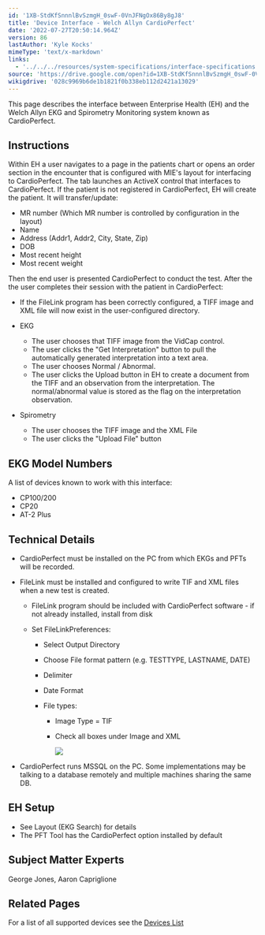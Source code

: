 ```yaml
---
id: '1XB-StdKfSnnnlBvSzmgH_0swF-0VnJFNgOx86By8gJ8'
title: 'Device Interface - Welch Allyn CardioPerfect'
date: '2022-07-27T20:50:14.964Z'
version: 86
lastAuthor: 'Kyle Kocks'
mimeType: 'text/x-markdown'
links:
  - '../../../resources/system-specifications/interface-specifications.md'
source: 'https://drive.google.com/open?id=1XB-StdKfSnnnlBvSzmgH_0swF-0VnJFNgOx86By8gJ8'
wikigdrive: '028c9969b6de1b1821f0b338eb112d2421a13029'
---
```

This page describes the interface between Enterprise Health (EH) and the Welch Allyn EKG and Spirometry Monitoring system known as CardioPerfect.

## Instructions

Within EH a user navigates to a page in the patients chart or opens an order section in the encounter that is configured with MIE's layout for interfacing to CardioPerfect. The tab launches an ActiveX control that interfaces to CardioPerfect. If the patient is not registered in CardioPerfect, EH will create the patient. It will transfer/update:

* MR number (Which MR number is controlled by configuration in the layout)
* Name
* Address (Addr1, Addr2, City, State, Zip)
* DOB
* Most recent height
* Most recent weight

Then the end user is presented CardioPerfect to conduct the test. After the the user completes their session with the patient in CardioPerfect:

* If the FileLink program has been correctly configured, a TIFF image and XML file will now exist in the user-configured directory.
* EKG


   * The user chooses that TIFF image from the VidCap control.
   * The user clicks the "Get Interpretation" button to pull the automatically generated interpretation into a text area.
   * The user chooses Normal / Abnormal.
   * The user clicks the Upload button in EH to create a document from the TIFF and an observation from the interpretation. The normal/abnormal value is stored as the flag on the interpretation observation.


* Spirometry


   * The user chooses the TIFF image and the XML File
   * The user clicks the "Upload File" button



## EKG Model Numbers

A list of devices known to work with this interface:

* CP100/200
* CP20
* AT-2 Plus


## Technical Details


* CardioPerfect must be installed on the PC from which EKGs and PFTs will be recorded.
* FileLink must be installed and configured to write TIF and XML files when a new test is created.


   * FileLink program should be included with CardioPerfect software - if not already installed, install from disk
   * Set FileLinkPreferences:




      * Select Output Directory
      * Choose File format pattern (e.g. TESTTYPE, LASTNAME, DATE)
      * Delimiter
      * Date Format
      * File types:






         * Image Type = TIF
         * Check all boxes under Image and XML

           ![](../device-interface-welch-allyn-cardioperfect.assets/8ddbad35e0aa4f9ea75aa7354c83adc3.png)




* CardioPerfect runs MSSQL on the PC. Some implementations may be talking to a database remotely and multiple machines sharing the same DB.


## EH Setup


* See Layout (EKG Search) for details
* The PFT Tool has the CardioPerfect option installed by default


## Subject Matter Experts

George Jones, Aaron Capriglione

## Related Pages

For a list of all supported devices see the [Devices List](../../../resources/system-specifications/interface-specifications.md)


